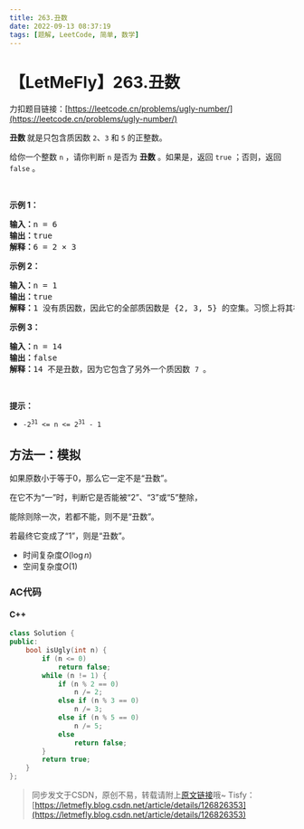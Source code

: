```yaml
---
title: 263.丑数
date: 2022-09-13 08:37:19
tags: [题解, LeetCode, 简单, 数学]
---
```


# 【LetMeFly】263.丑数

力扣题目链接：[https://leetcode.cn/problems/ugly-number/](https://leetcode.cn/problems/ugly-number/)

<p><strong>丑数 </strong>就是只包含质因数&nbsp;<code>2</code>、<code>3</code> 和 <code>5</code>&nbsp;的正整数。</p>

<p>给你一个整数 <code>n</code> ，请你判断 <code>n</code> 是否为 <strong>丑数</strong> 。如果是，返回 <code>true</code> ；否则，返回 <code>false</code> 。</p>

<p>&nbsp;</p>

<p><strong>示例 1：</strong></p>

<pre>
<strong>输入：</strong>n = 6
<strong>输出：</strong>true
<strong>解释：</strong>6 = 2 × 3</pre>

<p><strong>示例 2：</strong></p>

<pre>
<strong>输入：</strong>n = 1
<strong>输出：</strong>true
<strong>解释：</strong>1 没有质因数，因此它的全部质因数是 {2, 3, 5} 的空集。习惯上将其视作第一个丑数。</pre>

<p><strong>示例 3：</strong></p>

<pre>
<strong>输入：</strong>n = 14
<strong>输出：</strong>false
<strong>解释：</strong>14 不是丑数，因为它包含了另外一个质因数&nbsp;<code>7 </code>。
</pre>

<p>&nbsp;</p>

<p><strong>提示：</strong></p>

<ul>
	<li><code>-2<sup>31</sup> &lt;= n &lt;= 2<sup>31</sup> - 1</code></li>
</ul>


    
## 方法一：模拟

如果原数小于等于0，那么它一定不是“丑数”。

在它不为“一”时，判断它是否能被“2”、“3”或“5”整除，

能除则除一次，若都不能，则不是“丑数”。

若最终它变成了“1”，则是“丑数”。

+ 时间复杂度$O(\log n)$
+ 空间复杂度$O(1)$

### AC代码

#### C++

```cpp
class Solution {
public:
    bool isUgly(int n) {
        if (n <= 0)
            return false;
        while (n != 1) {
            if (n % 2 == 0)
                n /= 2;
            else if (n % 3 == 0)
                n /= 3;
            else if (n % 5 == 0)
                n /= 5;
            else
                return false;
        }
        return true;
    }
};
```

> 同步发文于CSDN，原创不易，转载请附上[原文链接](https://leetcode.letmefly.xyz/2022/09/13/LeetCode%200263.%E4%B8%91%E6%95%B0/)哦~
> Tisfy：[https://letmefly.blog.csdn.net/article/details/126826353](https://letmefly.blog.csdn.net/article/details/126826353)
